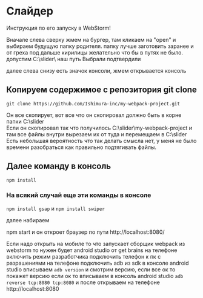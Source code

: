 # Слайдер

Инструкция по его запуску в WebStorm!

Вначале слева сверху жмем на бургер, там кликаем на "open" и выбираем будущую папку родителя.
папку лучше заготовить заранее и от греха под дальше кирилицы желательно что бы в путях не было.
допустим C:\slider\ наш путь
Выбрали подтвердили

далее слева снизу есть значок консоли, жмем открывается консоль

## Копируем содержимое с репозитория git clone
`git clone https://github.com/Ishimura-inc/my-webpack-project.git`

Он все скопирует, вот все что он скопировал должно быть в корне папки C:\slider\
Если он скопировал так что получилось C:\slider\my-webpack-project и там все файлы внутри
вырезаем их от туда и перемещаем в C:\slider\
Есть небольшая вероятность что так делать смысла нет, у меня не было времени разобраться как правильно подтягивать файлы.


## Далее команду в консоль
`npm install`

### На всякий случай еще эти команды в консоле
`npm install gsap`
и
`npm install swiper`

далее набираем

npm start и он откроет браузер по пути http://localhost:8080/

Если надо открыть на мобиле то что запускает сборщик webpack из webstorm то
нужен будет
android studio от get brains
на телефоне включить режим разработчика
подключить телефон к пк с разрашениями на телефоне
подключить adb из sdk
в консоле android studio вписываем
`adb version`
и смотрим версию, если все ок то покажет версию
если ок то вписываем в консоль android studio
`adb reverse tcp:8080 tcp:8080`
и после открываем на телефоне
http://localhost:8080